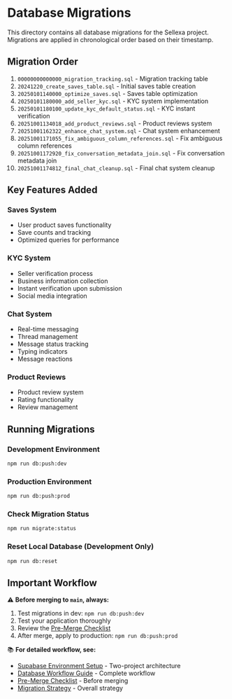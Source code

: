 # Database Migrations

This directory contains all database migrations for the Sellexa project. Migrations are applied in chronological order based on their timestamp.

## Migration Order

1. `00000000000000_migration_tracking.sql` - Migration tracking table
2. `20241220_create_saves_table.sql` - Initial saves table creation
3. `20250101140000_optimize_saves.sql` - Saves table optimization
4. `20250101180000_add_seller_kyc.sql` - KYC system implementation
5. `20250101180100_update_kyc_default_status.sql` - KYC instant verification
6. `20251001134018_add_product_reviews.sql` - Product reviews system
7. `20251001162322_enhance_chat_system.sql` - Chat system enhancement
8. `20251001171055_fix_ambiguous_column_references.sql` - Fix ambiguous column references
9. `20251001172920_fix_conversation_metadata_join.sql` - Fix conversation metadata join
10. `20251001174812_final_chat_cleanup.sql` - Final chat system cleanup

## Key Features Added

### Saves System

- User product saves functionality
- Save counts and tracking
- Optimized queries for performance

### KYC System

- Seller verification process
- Business information collection
- Instant verification upon submission
- Social media integration

### Chat System

- Real-time messaging
- Thread management
- Message status tracking
- Typing indicators
- Message reactions

### Product Reviews

- Product review system
- Rating functionality
- Review management

## Running Migrations

### Development Environment

```bash
npm run db:push:dev
```

### Production Environment

```bash
npm run db:push:prod
```

### Check Migration Status

```bash
npm run migrate:status
```

### Reset Local Database (Development Only)

```bash
npm run db:reset
```

## Important Workflow

⚠️ **Before merging to `main`, always:**

1. Test migrations in dev: `npm run db:push:dev`
2. Test your application thoroughly
3. Review the [Pre-Merge Checklist](../docs/PRE_MERGE_CHECKLIST.md)
4. After merge, apply to production: `npm run db:push:prod`

📚 **For detailed workflow, see:**

- [Supabase Environment Setup](../docs/SUPABASE_ENVIRONMENT_SETUP.md) - Two-project architecture
- [Database Workflow Guide](../docs/DATABASE_WORKFLOW.md) - Complete workflow
- [Pre-Merge Checklist](../docs/PRE_MERGE_CHECKLIST.md) - Before merging
- [Migration Strategy](../docs/MIGRATION_STRATEGY.md) - Overall strategy
